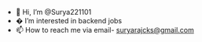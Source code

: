 - 👋 Hi, I’m @Surya221101
- � I’m interested in backend jobs 
- 📫 How to reach me via email- suryarajcks@gmail.com

<!---
Surya221101/Surya221101 is a ✨ special ✨ repository because its `README.md` (this file) appears on your GitHub profile.
You can click the Preview link to take a look at your changes.
--->
